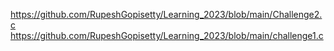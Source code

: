 https://github.com/RupeshGopisetty/Learning_2023/blob/main/Challenge2.c
https://github.com/RupeshGopisetty/Learning_2023/blob/main/challenge1.c
